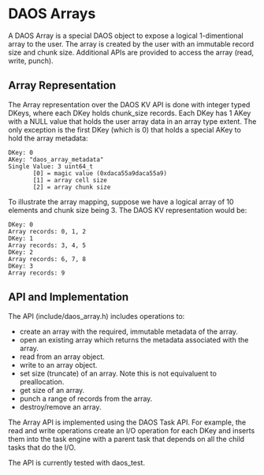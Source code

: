 # DAOS Arrays

A DAOS Array is a special DAOS object to expose a logical 1-dimentional array to
the user. The array is created by the user with an immutable record size and
chunk size. Additional APIs are provided to access the array (read, write,
punch).

## Array Representation

The Array representation over the DAOS KV API is done with integer typed DKeys,
where each DKey holds chunk_size records. Each DKey has 1 AKey with a NULL value
that holds the user array data in an array type extent. The only exception is
the first DKey (which is 0) that holds a special AKey to hold the array
metadata:

~~~~~~
DKey: 0
AKey: "daos_array_metadata"
Single Value: 3 uint64_t
       [0] = magic value (0xdaca55a9daca55a9)
       [1] = array cell size
       [2] = array chunk size
~~~~~~

To illustrate the array mapping, suppose we have a logical array of 10 elements
and chunk size being 3. The DAOS KV representation would be:

~~~~~~
DKey: 0
Array records: 0, 1, 2
DKey: 1
Array records: 3, 4, 5
DKey: 2
Array records: 6, 7, 8
DKey: 3
Array records: 9
~~~~~~

## API and Implementation

The API (include/daos_array.h) includes operations to:
- create an array with the required, immutable metadata of the array.
- open an existing array which returns the metadata associated with the array.
- read from an array object.
- write to an array object.
- set size (truncate) of an array. Note this is not equivaluent to preallocation.
- get size of an array.
- punch a range of records from the array.
- destroy/remove an array.

The Array API is implemented using the DAOS Task API. For example, the read and
write operations create an I/O operation for each DKey and inserts them into the
task engine with a parent task that depends on all the child tasks that do the
I/O.

The API is currently tested with daos_test.

